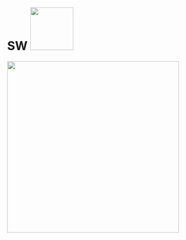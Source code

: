 <h1> SW <img src="https://encrypted-tbn0.gstatic.com/images?q=tbn%3AANd9GcRldw9Q1Cr8fdBXtmNkVe9nC_qnD6ZHLFCcoeqPUwfkcAf0Sjrk&usqp=CAU align="center"  width="100"></h1>
<img src = "https://encrypted-tbn0.gstatic.com/images?q=tbn%3AANd9GcRldw9Q1Cr8fdBXtmNkVe9nC_qnD6ZHLFCcoeqPUwfkcAf0Sjrk&usqp=CAU"  align="center"  width="400">

